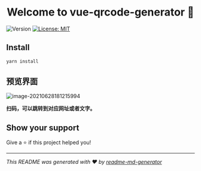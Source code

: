 <h1 align="center">Welcome to vue-qrcode-generator 👋</h1>
<p>
  <img alt="Version" src="https://img.shields.io/badge/version-1.0.0-blue.svg?cacheSeconds=2592000" />
  <a href="#" target="_blank">
    <img alt="License: MIT" src="https://img.shields.io/badge/License-MIT-yellow.svg" />
  </a>
</p>

## Install

```sh
yarn install
```

## 预览界面

![image-20210628181215994](http://imgbed-xia-2.oss-cn-hangzhou.aliyuncs.com/img/image-20210628181215994.png)



**扫码，可以跳转到对应网址或者文字。**

## Show your support

Give a ⭐️ if this project helped you!

***
_This README was generated with ❤️ by [readme-md-generator](https://github.com/kefranabg/readme-md-generator)_